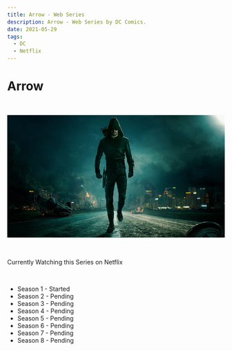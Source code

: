 ```yaml
---
title: Arrow - Web Series
description: Arrow - Web Series by DC Comics.
date: 2021-05-29
tags: 
  - DC
  - Netflix
---
```


# Arrow

<br />

![Arrow - Web Series](/img/arrow.webp)

<br />

Currently Watching this Series on Netflix

<br />

- Season 1 - Started
- Season 2 - Pending
- Season 3 - Pending
- Season 4 - Pending
- Season 5 - Pending
- Season 6 - Pending
- Season 7 - Pending
- Season 8 - Pending

<br />
